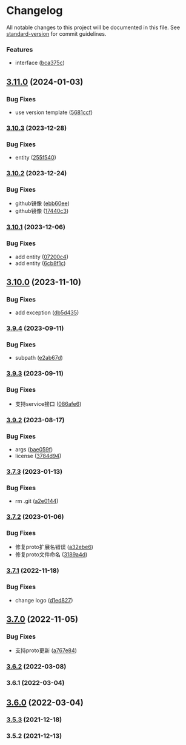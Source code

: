 # Changelog

All notable changes to this project will be documented in this file. See [standard-version](https://github.com/conventional-changelog/standard-version) for commit guidelines.


### Features

* interface ([bca375c](https://github.com/koatty/koatty_cli/commit/bca375c5e5b46db3df4dca5f54d7670a7682bfb9))

## [3.11.0](https://github.com/koatty/koatty_cli/compare/v3.10.3...v3.11.0) (2024-01-03)


### Bug Fixes

* use version template ([5681ccf](https://github.com/koatty/koatty_cli/commit/5681ccf30d1d368d5bbcfe62df2d87b58fb59d09))

### [3.10.3](https://github.com/koatty/koatty_cli/compare/v3.10.2...v3.10.3) (2023-12-28)


### Bug Fixes

* entity ([255f540](https://github.com/koatty/koatty_cli/commit/255f540d926961ad6d4f9a230b0d4da380aa9dc9))

### [3.10.2](https://github.com/koatty/koatty_cli/compare/v3.10.1...v3.10.2) (2023-12-24)


### Bug Fixes

* github镜像 ([ebb60ee](https://github.com/koatty/koatty_cli/commit/ebb60ee16642b0e203179cf7f282bff121434b1b))
* github镜像 ([17440c3](https://github.com/koatty/koatty_cli/commit/17440c3c9f65ba018e1966467b7e451c069b3c0f))

### [3.10.1](https://github.com/koatty/koatty_cli/compare/v3.10.0...v3.10.1) (2023-12-06)


### Bug Fixes

* add entity ([07200c4](https://github.com/koatty/koatty_cli/commit/07200c49e4158ead26b756469adccc6793c562f6))
* add entity ([6cb8f1c](https://github.com/koatty/koatty_cli/commit/6cb8f1c9c899895b7a70ecbc89bea4f6c478f30b))

## [3.10.0](https://github.com/koatty/koatty_cli/compare/v3.9.4...v3.10.0) (2023-11-10)


### Bug Fixes

* add exception ([db5d435](https://github.com/koatty/koatty_cli/commit/db5d4351674a4dc929fa06b54ace3a69a3ec8c38))

### [3.9.4](https://github.com/koatty/koatty_cli/compare/v3.9.3...v3.9.4) (2023-09-11)


### Bug Fixes

* subpath ([e2ab67d](https://github.com/koatty/koatty_cli/commit/e2ab67dafd651baebe46ea5019ac3d7a8d5b2028))

### [3.9.3](https://github.com/koatty/koatty_cli/compare/v3.9.2...v3.9.3) (2023-09-11)


### Bug Fixes

* 支持service接口 ([086afe6](https://github.com/koatty/koatty_cli/commit/086afe639a1d0fb2374b41396b856c1b0d32268e))

### [3.9.2](https://github.com/koatty/koatty_cli/compare/v3.7.3...v3.9.2) (2023-08-17)


### Bug Fixes

* args ([bae059f](https://github.com/koatty/koatty_cli/commit/bae059ffce51331473d55e03df52241197d8a8ec))
* license ([3784d94](https://github.com/koatty/koatty_cli/commit/3784d949f3dda69a3c6e4cdc8cee92b094a589ee))

### [3.7.3](https://github.com/koatty/koatty_cli/compare/v3.7.2...v3.7.3) (2023-01-13)


### Bug Fixes

* rm .git ([a2e0144](https://github.com/koatty/koatty_cli/commit/a2e0144d04f0e96f63b2a53a0adc02be05d15993))

### [3.7.2](https://github.com/koatty/koatty_cli/compare/v3.7.1...v3.7.2) (2023-01-06)


### Bug Fixes

* 修复proto扩展名错误 ([a32ebe6](https://github.com/koatty/koatty_cli/commit/a32ebe6cbba5d3d77a6a7b86d0ad41494aea00b0))
* 修复proto文件命名 ([3189a4d](https://github.com/koatty/koatty_cli/commit/3189a4d9203f910bda671bb68b06dfec1ccec509))

### [3.7.1](https://github.com/koatty/koatty_cli/compare/v3.7.0...v3.7.1) (2022-11-18)


### Bug Fixes

* change logo ([d1ed827](https://github.com/koatty/koatty_cli/commit/d1ed827cc4603cd410081907155e4c0fc726881e))

## [3.7.0](https://github.com/koatty/koatty_cli/compare/v3.6.2...v3.7.0) (2022-11-05)


### Bug Fixes

* 支持proto更新 ([a767e84](https://github.com/koatty/koatty_cli/commit/a767e8428d753cea507af40c62bb5067ab26ca8a))

### [3.6.2](https://github.com/koatty/koatty_cli/compare/v3.6.1...v3.6.2) (2022-03-08)

### 3.6.1 (2022-03-04)

## [3.6.0](https://github.com/koatty/koatty_cli/compare/v3.5.3...v3.6.0) (2022-03-04)

### [3.5.3](https://github.com/thinkkoa/koatty_cli/compare/v3.5.2...v3.5.3) (2021-12-18)

### 3.5.2 (2021-12-13)
